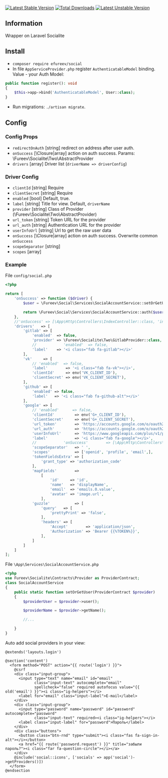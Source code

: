 [![Latest Stable Version](https://poser.pugx.org/efureev/social/v/stable)](https://packagist.org/packages/efureev/social)
[![Total Downloads](https://poser.pugx.org/efureev/social/downloads)](https://packagist.org/packages/efureev/social)
[![Latest Unstable Version](https://poser.pugx.org/efureev/social/v/unstable)](https://packagist.org/packages/efureev/social)

## Information
Wrapper on Laravel Socialite

## Install
- `composer require efureev/social`
- In file `AppServiceProvider.php` register `AuthenticatableModel` binding.
Value - your Auth Model:
```php
public function register(): void
{
    $this->app->bind('AuthenticatableModel', User::class);
}
```
- Run migrations: `./artisan migrate`.

## Config

### Config Props 
- `redirectOnAuth` [string] redirect on address after user auth.
- `onSuccess` [\Closure|array] action on auth success. Params: \Fureev\Socialite\Two\AbstractProvider
- `drivers` [array] Driver list (`driverName => driverConfig`)

### Driver Config
- `clientId` [string] Require
- `clientSecret` [string] Require
- `enabled`  [bool] Default, true.
- `label` [string] Title for view. Default, `driverName`
- `provider` [string] Class of Provider (\Fureev\Socialite\Two\AbstractProvider)
- `url_token`  [string] Token URL for the provider
- `url_auth`   [string] Authentication URL for the provider
- `userInfoUrl`   [string] Url to get the raw user data
- `onSuccess` [\Closure|array] action on auth success. Overwrite common `onSuccess` 
- `scopeSeparator` [string]
- `scopes` [array]

### Example
File `config/social.php`
```php
<?php

return [
    'onSuccess' => function ($driver) {
        $user = \Fureev\Social\Services\SocialAccountService::setOrGetUser($driver);

        return \Fureev\Social\Services\SocialAccountService::auth($user);
    },
    //'onSuccess' => [\App\Http\Controllers\IndexController::class, 'index'],
    'drivers'   => [
        'gitlab' => [
            'enabled'  => false,
            'provider' => \Fureev\Socialite\Two\GitlabProvider::class,
            //            'enabled'  => false,
            'label'    => '<i class="fab fa-gitlab"></i>'
        ],
        'vk'     => [
            // 'enabled'  => false,
            'label'        => '<i class="fab fa-vk"></i>',
            'clientId'     => env('VK_CLIENT_ID'),
            'clientSecret' => env('VK_CLIENT_SECRET'),
        ],
        'github' => [
            'enabled' => false,
            'label'   => '<i class="fab fa-github-alt"></i>'
        ],
        'google' => [
            // 'enabled'      => false,
            'clientId'         => env('G+_CLIENT_ID'),
            'clientSecret'     => env('G+_CLIENT_SECRET'),
            'url_token'        => 'https://accounts.google.com/o/oauth2/token',
            'url_auth'         => 'https://accounts.google.com/o/oauth2/auth',
            'userInfoUrl'      => 'https://www.googleapis.com/plus/v1/people/me?',
            'label'            => '<i class="fab fa-google"></i>',
            //            'onSuccess'        => [\App\Http\Controllers\HomeController::class, 'index'],
            'scopeSeparator'   => ' ',
            'scopes'           => ['openid', 'profile', 'email',],
            'tokenFieldsExtra' => [
                'grant_type' => 'authorization_code'
            ],
            'mapFields'        =>
                [
                    'id'     => 'id',
                    'name'   => 'displayName',
                    'email'  => 'emails.0.value',
                    'avatar' => 'image.url',
                ],
            'guzzle'           => [
                'query'   => [
                    'prettyPrint' => 'false',
                ],
                'headers' => [
                    'Accept'        => 'application/json',
                    'Authorization' => 'Bearer {{%TOKEN%}}',
                ],
            ]
        ]
    ]
];

```

File `\App\Services\SocialAccountService.php`
```php
<?php 
use Fureev\Socialite\Contracts\Provider as ProviderContract;
class SocialAccountService
{
    public static function setOrGetUser(ProviderContract $provider)
    {
        $providerUser = $provider->user();

        $providerName = $provider->getName();

        //...

    }
}
```
Auto add social providers in your view: 
```blade
@extends('layouts.login')

@section('content')
  <form method="POST" action="{{ route('login') }}">
    @csrf
    <div class="input-group">
      <input type="text" name="email" id="email"
             class="input-text" autocomplete="email"
             spellcheck="false" required autofocus value="{{ old('email') }}"><i class="ig-helpers"></i>
      <label for="email" class="input-label">E-mail</label>
    </div>
    <div class="input-group">
      <input type="password" name="password" id="password" autocomplete="password"
             class="input-text" required><i class="ig-helpers"></i>
      <label class="input-label" for="password">Пароль</label>
    </div>
    <div class="buttons">
      <button class="btn-rnd" type="submit"><i class="fas fa-sign-in-alt"></i></button>
      <a href="{{ route('password.request') }}" title="забыли пароль?"><i class="far fa-question-circle"></i></a>
    </div>
    @include('social::icons', ['socials' => app('social')->getProviders()])
  </form>
@endsection
```
